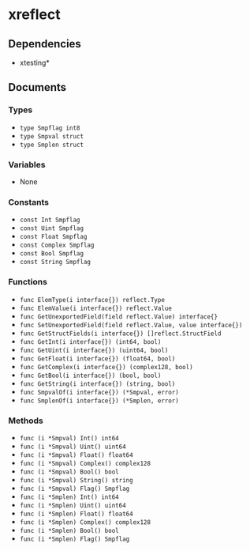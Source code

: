 # xreflect

## Dependencies

+ xtesting*

## Documents

### Types

+ `type Smpflag int8`
+ `type Smpval struct`
+ `type Smplen struct`

### Variables

+ None

### Constants

+ `const Int Smpflag`
+ `const Uint Smpflag`
+ `const Float Smpflag`
+ `const Complex Smpflag`
+ `const Bool Smpflag`
+ `const String Smpflag`

### Functions

+ `func ElemType(i interface{}) reflect.Type`
+ `func ElemValue(i interface{}) reflect.Value`
+ `func GetUnexportedField(field reflect.Value) interface{}`
+ `func SetUnexportedField(field reflect.Value, value interface{})`
+ `func GetStructFields(i interface{}) []reflect.StructField`
+ `func GetInt(i interface{}) (int64, bool)`
+ `func GetUint(i interface{}) (uint64, bool)`
+ `func GetFloat(i interface{}) (float64, bool)`
+ `func GetComplex(i interface{}) (complex128, bool)`
+ `func GetBool(i interface{}) (bool, bool)`
+ `func GetString(i interface{}) (string, bool)`
+ `func SmpvalOf(i interface{}) (*Smpval, error)`
+ `func SmplenOf(i interface{}) (*Smplen, error)`

### Methods

+ `func (i *Smpval) Int() int64`
+ `func (i *Smpval) Uint() uint64`
+ `func (i *Smpval) Float() float64`
+ `func (i *Smpval) Complex() complex128`
+ `func (i *Smpval) Bool() bool`
+ `func (i *Smpval) String() string`
+ `func (i *Smpval) Flag() Smpflag`
+ `func (i *Smplen) Int() int64`
+ `func (i *Smplen) Uint() uint64`
+ `func (i *Smplen) Float() float64`
+ `func (i *Smplen) Complex() complex128`
+ `func (i *Smplen) Bool() bool`
+ `func (i *Smplen) Flag() Smpflag`
